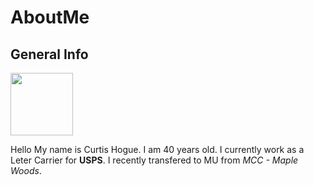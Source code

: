 # AboutMe

## General Info   

<img src="https://user-images.githubusercontent.com/89314862/138538487-47e0cc3c-31ad-44d8-a452-9de30e55c2d1.jpg" width="100" height="100">

Hello My name is Curtis Hogue. I am 40 years old. I currently
work as a Leter Carrier for **USPS**. I recently transfered to MU from _MCC - Maple Woods_.

 
